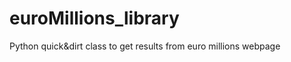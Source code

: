 euroMillions_library
====================

Python quick&dirt class  to get results from euro millions webpage
